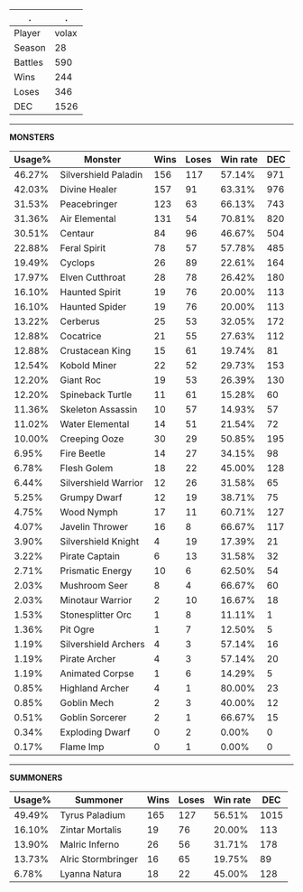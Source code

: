 .|.
|-|-
Player|volax
Season|28
Battles|590
Wins|244
Loses|346
DEC|1526

---
**MONSTERS**

Usage%|Monster|Wins|Loses|Win rate|DEC|
-|-|-|-|-|-|
46.27%|Silvershield Paladin|156|117|57.14%|971|
42.03%|Divine Healer|157|91|63.31%|976|
31.53%|Peacebringer|123|63|66.13%|743|
31.36%|Air Elemental|131|54|70.81%|820|
30.51%|Centaur|84|96|46.67%|504|
22.88%|Feral Spirit|78|57|57.78%|485|
19.49%|Cyclops|26|89|22.61%|164|
17.97%|Elven Cutthroat|28|78|26.42%|180|
16.10%|Haunted Spirit|19|76|20.00%|113|
16.10%|Haunted Spider|19|76|20.00%|113|
13.22%|Cerberus|25|53|32.05%|172|
12.88%|Cocatrice|21|55|27.63%|112|
12.88%|Crustacean King|15|61|19.74%|81|
12.54%|Kobold Miner|22|52|29.73%|153|
12.20%|Giant Roc|19|53|26.39%|130|
12.20%|Spineback Turtle|11|61|15.28%|60|
11.36%|Skeleton Assassin|10|57|14.93%|57|
11.02%|Water Elemental|14|51|21.54%|72|
10.00%|Creeping Ooze|30|29|50.85%|195|
6.95%|Fire Beetle|14|27|34.15%|98|
6.78%|Flesh Golem|18|22|45.00%|128|
6.44%|Silvershield Warrior|12|26|31.58%|65|
5.25%|Grumpy Dwarf|12|19|38.71%|75|
4.75%|Wood Nymph|17|11|60.71%|127|
4.07%|Javelin Thrower|16|8|66.67%|117|
3.90%|Silvershield Knight|4|19|17.39%|21|
3.22%|Pirate Captain|6|13|31.58%|32|
2.71%|Prismatic Energy|10|6|62.50%|54|
2.03%|Mushroom Seer|8|4|66.67%|60|
2.03%|Minotaur Warrior|2|10|16.67%|18|
1.53%|Stonesplitter Orc|1|8|11.11%|1|
1.36%|Pit Ogre|1|7|12.50%|5|
1.19%|Silvershield Archers|4|3|57.14%|16|
1.19%|Pirate Archer|4|3|57.14%|20|
1.19%|Animated Corpse|1|6|14.29%|5|
0.85%|Highland Archer|4|1|80.00%|23|
0.85%|Goblin Mech|2|3|40.00%|12|
0.51%|Goblin Sorcerer|2|1|66.67%|15|
0.34%|Exploding Dwarf|0|2|0.00%|0|
0.17%|Flame Imp|0|1|0.00%|0|

---
**SUMMONERS**

Usage%|Summoner|Wins|Loses|Win rate|DEC|
-|-|-|-|-|-|
49.49%|Tyrus Paladium|165|127|56.51%|1015|
16.10%|Zintar Mortalis|19|76|20.00%|113|
13.90%|Malric Inferno|26|56|31.71%|178|
13.73%|Alric Stormbringer|16|65|19.75%|89|
6.78%|Lyanna Natura|18|22|45.00%|128|
